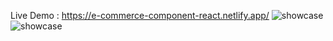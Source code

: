 Live Demo : https://e-commerce-component-react.netlify.app/
<img src="image(1).png" alt="showcase" />
<img src="image(2).png" alt="showcase" />

